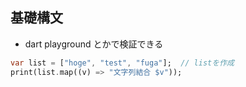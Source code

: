 ## 基礎構文

- dart playground とかで検証できる

```dart
var list = ["hoge", "test", "fuga"];  // listを作成
print(list.map((v) => "文字列結合 $v"));
```
